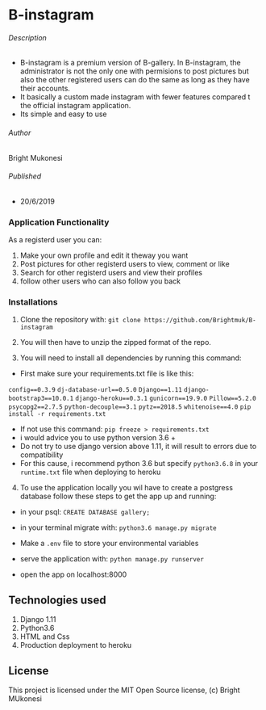# B-instagram
###### Description
* B-instagram is a premium version of B-gallery. In B-instagram, the administrator is not the only one with permisions to post pictures but also the other registered users can do the same as long as they have their accounts.
* It basically a custom made instagram with fewer features compared t the official instagram application.
* Its simple and easy to use 
###### Author
Bright Mukonesi
###### Published
* 20/6/2019

### Application Functionality
As a registerd user you can:

1. Make your own profile and edit it theway you want 
2. Post pictures for other registerd users to view, comment or like
3. Search for other registerd users and view their profiles
4. follow other users who can also follow you back



### Installations

1. Clone the repository with:
`git clone https://github.com/Brightmuk/B-instagram`
2. You will then have to unzip the zipped format of the repo.

3. You will need to install all dependencies by running this command:
* First make sure your requirements.txt file is like this:

`config==0.3.9`
`dj-database-url==0.5.0`
`Django==1.11`
`django-bootstrap3==10.0.1`
`django-heroku==0.3.1`
`gunicorn==19.9.0`
`Pillow==5.2.0`
`psycopg2==2.7.5`
`python-decouple==3.1`
`pytz==2018.5`
`whitenoise==4.0`
`pip install -r requirements.txt`

* If not use this command:
`pip freeze > requirements.txt`
* i would advice you to use python version 3.6 +
* Do not try to use django version above 1.11, it will result to errors due to compatibility
* For this cause, i recommend python 3.6 but specify `python3.6.8` in your `runtime.txt` file when deploying to heroku

4. To use the application locally you wil have to create a postgress database
follow these steps to get the app up and running:
* in your psql:
`CREATE DATABASE gallery;`
* in your terminal migrate with:
`python3.6 manage.py migrate`
* Make a `.env` file to store your environmental variables

* serve the application with:
`python manage.py runserver`
* open the app on localhost:8000

## Technologies used
1. Django 1.11
2. Python3.6
3. HTML and Css
4. Production deployment to heroku
## License
This project is licensed under the MIT Open Source license, (c) Bright MUkonesi